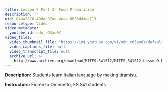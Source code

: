 ```yaml
---
title: Lesson 9 Part 3- Food Preparation
description: ''
uid: 04aa2876-40da-87ae-4eae-8b86d49ce713
resourcetype: Video
video_metadata:
  youtube_id: odn_rO3ao0Y
video_files:
  video_thumbnail_file: 'https://img.youtube.com/vi/odn_rO3ao0Y/default.jpg'
  video_captions_file: null
  video_transcript_file: null
  archive_url: >-
    http://www.archive.org/download/MITES.S41S12/MITES_S41S12_Lesson9_Part3_300k.mp4
---
```


**Description:** Students learn Italian language by making tiramisu.

**Instructors:** Fiorenzo Omenetto, ES.S41 students